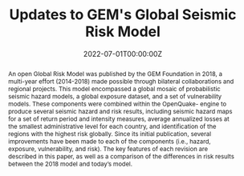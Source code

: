 ---
title: "Updates to GEM's Global Seismic Risk Model"

# Authors
# If you created a profile for a user (e.g. the default `admin` user), write the username (folder name) here
# and it will be replaced with their full name and linked to their profile.
authors:
  - admin
  - Vitor Silva

# Author notes (optional)
# author_notes:
#   - 'Equal contribution'
#   - 'Equal contribution'

date: '2022-07-01T00:00:00Z'
doi: ''

# Schedule page publish date (NOT publication's date).
publishDate: '2023-12-22T00:00:00Z'

# Publication type.
# Accepts a single type but formatted as a YAML list (for Hugo requirements).
# Enter a publication type from the CSL standard.
publication_types: ['paper-conference']

# Publication name and optional abbreviated publication name.
publication: In *12th National Conference on Earthquake Engineering*
publication_short: In *12NCEE*

abstract: 'An open Global Risk Model was published by the GEM Foundation in 2018, a multi-year effort (2014-2018) made possible through bilateral collaborations and regional projects. This model encompassed a global mosaic of probabilistic seismic hazard models, a global exposure dataset, and a set of vulnerability models. These components were combined within the OpenQuake- engine to produce several seismic hazard and risk results, including seismic hazard maps for a set of return period and intensity measures, average annualized losses at the smallest administrative level for each country, and identification of the regions with the highest risk globally. Since its initial publication, several improvements have been made to each of the components (i.e., hazard, exposure, vulnerability, and risk). The key features of each revision are described in this paper, as well as a comparison of the differences in risk results between the 2018 model and today’s model.'

# Summary. An optional shortened abstract.
summary: 'An open Global Risk Model was published by the GEM Foundation in 2018, a multi-year effort (2014-2018) made possible through bilateral collaborations and regional projects. This model encompassed a global mosaic of probabilistic seismic hazard models, a global exposure dataset, and a set of vulnerability models. These components were combined within the OpenQuake- engine to produce several seismic hazard and risk results, including seismic hazard maps for a set of return period and intensity measures, average annualized losses at the smallest administrative level for each country, and identification of the regions with the highest risk globally. Since its initial publication, several improvements have been made to each of the components (i.e., hazard, exposure, vulnerability, and risk). The key features of each revision are described in this paper, as well as a comparison of the differences in risk results between the 2018 model and today’s model.' 

tags:
  - disaster risk
  - earthquakes
  - global earthquake model

# Display this page in the Featured widget?
featured: false

# Custom links (uncomment lines below)
# links:
# - name: Custom Link
#   url: http://example.org

url_pdf: "https://www.researchgate.net/publication/368756356_Updates_to_GEM's_Global_Seismic_Risk_Model"
url_code: ''
url_dataset: 'https://github.com/gem/risk-profiles'
url_poster: ''
url_project: ''
url_slides: ''
url_source: ''
url_video: ''

# Featured image
# To use, add an image named `featured.jpg/png` to your page's folder.
image:
  caption: ''
  focal_point: ''
  preview_only: false

# Associated Projects (optional).
#   Associate this publication with one or more of your projects.
#   Simply enter your project's folder or file name without extension.
#   E.g. `internal-project` references `content/project/internal-project/index.md`.
#   Otherwise, set `projects: []`.
projects: []

# Slides (optional).
#   Associate this publication with Markdown slides.
#   Simply enter your slide deck's filename without extension.
#   E.g. `slides: "example"` references `content/slides/example/index.md`.
#   Otherwise, set `slides: ""`.
slides: ""
---
